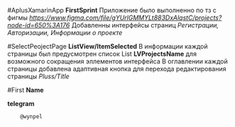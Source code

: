 #AplusXamarinApp
**FirstSprint**
Приложение было выполненно по тз с фигмы _https://www.figma.com/file/gYUrlGMMYLt883DxAlqstC/projects?node-id=650%3A176_
Добавленны интерфейсы страниц _Регистрации, Авторизации, Информации о проекте_

#SelectPeojectPage
**ListView/ItemSelected**
В информации каждой страницы был предусмотрен список List **LVProjectsName** для возможного сокращения эллементов интерфейса
В оглавлении каждой страницы добавлена адаптивная кнопка для перехода редактирования страницы _Pluss/Title_

#First
**Name**


**telegram**
```
    @wynpel 
```